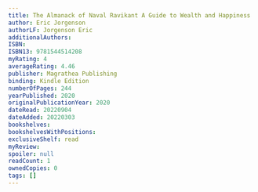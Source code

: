 ```yaml
---
title: The Almanack of Naval Ravikant A Guide to Wealth and Happiness
author: Eric Jorgenson
authorLF: Jorgenson Eric
additionalAuthors: 
ISBN: 
ISBN13: 9781544514208
myRating: 4
averageRating: 4.46
publisher: Magrathea Publishing
binding: Kindle Edition
numberOfPages: 244
yearPublished: 2020
originalPublicationYear: 2020
dateRead: 20220904
dateAdded: 20220303
bookshelves: 
bookshelvesWithPositions: 
exclusiveShelf: read
myReview: 
spoiler: null
readCount: 1
ownedCopies: 0
tags: []
---
```


